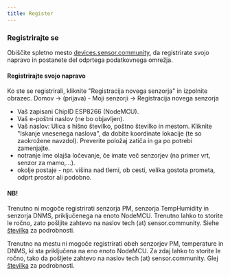 ```yaml
---
title: Register
---
```


### Registrirajte se

Obiščite spletno mesto [devices.sensor.community](https://devices.sensor.community), da registrirate svojo napravo in postanete del odprtega podatkovnega omrežja.


#### Registrirajte svojo napravo
Ko ste se registrirali, kliknite "Registracija novega senzorja" in izpolnite obrazec.
Domov -> (prijava) - Moji senzorji -> Registracija novega senzorja

* Vaš zapisani ChipID ESP8266 (NodeMCU).
* Vaš e-poštni naslov (ne bo objavljen).
* Vaš naslov: Ulica s hišno številko, poštno številko in mestom. Kliknite "Iskanje vnesenega naslova", da dobite koordinate lokacije (te so zaokrožene navzdol). Preverite položaj zatiča in ga po potrebi zamenjajte.
* notranje ime olajša ločevanje, če imate več senzorjev (na primer vrt, senzor za mamo,...).
* okolje postaje - npr. višina nad tlemi, ob cesti, velika gostota prometa, odprt prostor ali podobno.

#### NB!
Trenutno ni mogoče registrirati senzorja PM, senzorja TempHumidity in senzorja DNMS, priključenega na enoto NodeMCU.
Trenutno lahko to storite le ročno, zato pošljite zahtevo na naslov tech (at) sensor.community.
Siehe [številka](https://github.com/opendata-stuttgart/sensor.community/issues/117) za podrobnosti.

Trenutno na mestu ni mogoče registrirati obeh senzorjev PM, temperature in DNMS, ki sta priključena na eno enoto NodeMCU.
Za zdaj lahko to storite le ročno, tako da pošljete zahtevo na naslov tech (at) sensor.community.
Glej [številka](https://github.comopendata-stuttgartsensor.communityissues117
) za podrobnosti.
